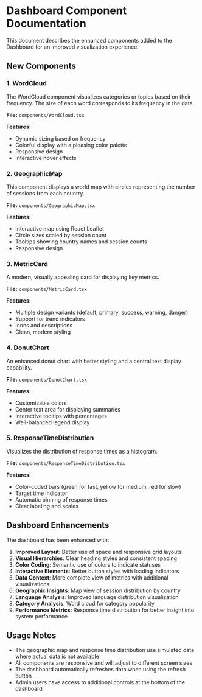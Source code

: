 # Dashboard Component Documentation

This document describes the enhanced components added to the Dashboard for an improved visualization experience.

## New Components

### 1. WordCloud

The WordCloud component visualizes categories or topics based on their frequency. The size of each word corresponds to its frequency in the data.

**File:** `components/WordCloud.tsx`

**Features:**

-   Dynamic sizing based on frequency
-   Colorful display with a pleasing color palette
-   Responsive design
-   Interactive hover effects

### 2. GeographicMap

This component displays a world map with circles representing the number of sessions from each country.

**File:** `components/GeographicMap.tsx`

**Features:**

-   Interactive map using React Leaflet
-   Circle sizes scaled by session count
-   Tooltips showing country names and session counts
-   Responsive design

### 3. MetricCard

A modern, visually appealing card for displaying key metrics.

**File:** `components/MetricCard.tsx`

**Features:**

-   Multiple design variants (default, primary, success, warning, danger)
-   Support for trend indicators
-   Icons and descriptions
-   Clean, modern styling

### 4. DonutChart

An enhanced donut chart with better styling and a central text display capability.

**File:** `components/DonutChart.tsx`

**Features:**

-   Customizable colors
-   Center text area for displaying summaries
-   Interactive tooltips with percentages
-   Well-balanced legend display

### 5. ResponseTimeDistribution

Visualizes the distribution of response times as a histogram.

**File:** `components/ResponseTimeDistribution.tsx`

**Features:**

-   Color-coded bars (green for fast, yellow for medium, red for slow)
-   Target time indicator
-   Automatic binning of response times
-   Clear labeling and scales

## Dashboard Enhancements

The dashboard has been enhanced with:

1.  **Improved Layout**: Better use of space and responsive grid layouts
2.  **Visual Hierarchies**: Clear heading styles and consistent spacing
3.  **Color Coding**: Semantic use of colors to indicate statuses
4.  **Interactive Elements**: Better button styles with loading indicators
5.  **Data Context**: More complete view of metrics with additional visualizations
6.  **Geographic Insights**: Map view of session distribution by country
7.  **Language Analysis**: Improved language distribution visualization
8.  **Category Analysis**: Word cloud for category popularity
9.  **Performance Metrics**: Response time distribution for better insight into system performance

## Usage Notes

-   The geographic map and response time distribution use simulated data where actual data is not available
-   All components are responsive and will adjust to different screen sizes
-   The dashboard automatically refreshes data when using the refresh button
-   Admin users have access to additional controls at the bottom of the dashboard
